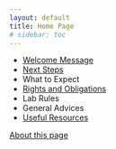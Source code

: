 ```yaml
---
layout: default
title: Home Page
# sidebar: toc
---
```

- [Welcome Message](./welcome.html)
- [Next Steps](./steps.html)
- What to Expect
- [Rights and Obligations](./rights/)
- Lab Rules
- General Advices
- [Useful Resources](./resources.html)

[About this page](./README.html)
